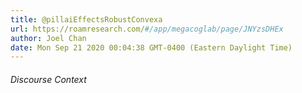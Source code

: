 ```yaml
---
title: @pillaiEffectsRobustConvexa
url: https://roamresearch.com/#/app/megacoglab/page/JNYzsDHEx
author: Joel Chan
date: Mon Sep 21 2020 00:04:38 GMT-0400 (Eastern Daylight Time)
---
```




###### Discourse Context


